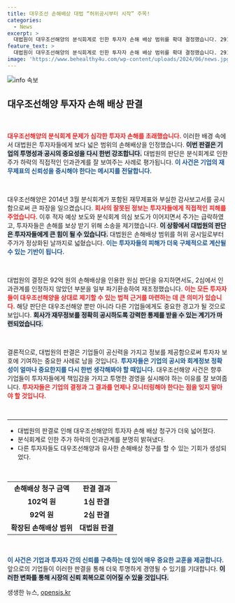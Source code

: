 ```yaml
---
title: 대우조선 손해배상 대법 “허위공시부터 시작” 주목!
categories:
  - News
excerpt: >
  대법원이 대우조선해양의 분식회계로 인한 투자자 손해 배상 범위를 확대 결정했습니다. 291명의 투자자들이 청구한 92억 원이 그대로 인정되며, 허위공시 이후 주가 하락의 인과관계를 넓게 판단한 이번 판결은 향후 추가 소송에서도 동일하게 적용될 전망입니다.
feature_text: >
  대법원이 대우조선해양의 분식회계로 인한 투자자 손해 배상 범위를 확대 결정했습니다. 291명의 투자자들이 청구한 92억 원이 그대로 인정되며, 허위공시 이후 주가 하락의 인과관계를 넓게 판단한 이번 판결은 향후 추가 소송에서도 동일하게 적용될 전망입니다.
image: 'https://www.behealthy4u.com/wp-content/uploads/2024/06/news.jpg'
---
```


<p><img src="https://www.behealthy4u.com/wp-content/uploads/2024/06/news.jpg" alt="info 속보" /></p>

<h2 data-ke-size="size26">대우조선해양 투자자 손해 배상 판결</h2>

<p data-ke-size="size16">&nbsp;</p>

<p><b><span style="color: #ee2323;">대우조선해양의 분식회계 문제가 심각한 투자자 손해를 초래했습니다.</span></b> 이러한 배경 속에서 대법원은 투자자들에게 보다 넓은 범위의 손해배상을 인정했습니다. <b><span style="background-color: #21538527;">이번 판결은 기업의 투명성과 공시의 중요성을 다시 한번 강조합니다.</span></b> 대법원의 판단은 분식회계로 인한 주가 하락의 직접적인 인과관계를 잘 보여주는 사례로 평가됩니다. <b><span style="color: #1a5490;">이 사건은 기업의 재무제표의 신뢰성을 중시해야 한다는 메시지를 전달합니다.</span></b></p>

<p data-ke-size="size16">&nbsp;</p>

<p>대우조선해양은 2014년 3월 분식회계가 포함된 재무제표와 부실한 감사보고서를 공시함으로써 큰 파장을 일으켰습니다. <b><span style="color: #ee2323;">회사의 잘못된 정보는 투자자들에게 직접적인 피해를 주었습니다.</span></b> 이후 적자 예상 보도와 분식회계 의심 보도가 이어지면서 주가는 급락하였고, 투자자들은 손해를 보상 받기 위해 소송을 제기했습니다. <b><span style="background-color: #21538527;">이 상황에서 대법원의 판단은 투자자들에게 큰 힘이 될 수 있습니다.</span></b> 대법원은 손해배상 범위를 허위 공시일로부터 주가가 정상화된 날까지로 넓혔습니다. <b><span style="color: #1a5490;">이는 투자자들의 피해가 더욱 구체적으로 계산될 수 있는 기반이 됩니다.</span></b></p>

<p data-ke-size="size16">&nbsp;</p>

<p>대법원의 결정은 92억 원의 손해배상을 인용한 원심 판단을 유지하면서도, 2심에서 인과관계를 인정하지 않았던 부분을 일부 파기환송하여 재조정했습니다. <b><span style="color: #ee2323;">이는 모든 투자자들이 대우조선해양을 상대로 제기할 수 있는 법적 근거를 마련하는 데 큰 의미가 있습니다.</span></b> 해당 판단은 대우조선해양 뿐만 아니라 다른 기업들에게도 중요한 경고가 될 것으로 보입니다. <b><span style="background-color: #21538527;">회사가 재무정보를 정확히 공시하도록 강력한 통제를 받을 수 있는 계기가 마련되었습니다.</span></b> </p>

<p data-ke-size="size16">&nbsp;</p>

<p>결론적으로, 대법원의 판결은 기업들이 공신력을 가지고 정보를 제공함으로써 투자자 보호에 기여하는 중요한 사례로 남을 것입니다. <b><span style="color: #1a5490;">투자자들은 기업의 공시와 회계정보 정확성이 얼마나 중요한지를 다시 한번 생각해봐야 할 때입니다.</span></b> 대우조선해양 사건은 향후 기업들이 투자자들에게 책임감을 가지고 투명한 경영을 실시해야 하는 이유를 잘 보여줍니다. <b><span style="color: #ee2323;">투자자들은 기업의 결정과 그 결과를 언제나 모니터링해야 한다는 점을 잊지 말아야 할 것입니다.</span></b> </p>

<p data-ke-size="size16">&nbsp;</p>

<hr>

<ul>
    <li>대법원의 판결로 인해 대우조선해양의 투자자 손해 배상 청구가 더욱 넓어졌다.</li>
    <li>분식회계로 인한 주가 하락의 인과관계를 분명히 밝혀냈다.</li>
    <li>다른 투자자들도 대우조선해양과 유사한 손해배상 청구를 할 수 있는 기회가 생성되었다.</li>
</ul>

<p data-ke-size="size16">&nbsp;</p>

<table style="width: 100%;">
    <tr>
        <td style="text-align: center; height: 17px;"><b>손해배상 청구 금액</b></td>
        <td style="text-align: center; height: 17px;"><b>판결 결과</b></td>
    </tr>
    <tr>
        <td style="text-align: center; height: 17px;"><b>102억 원</b></td>
        <td style="text-align: center; height: 17px;"><b>1심 판결</b></td>
    </tr>
    <tr>
        <td style="text-align: center; height: 17px;"><b>92억 원</b></td>
        <td style="text-align: center; height: 17px;"><b>2심 판결</b></td>
    </tr>
    <tr>
        <td style="text-align: center; height: 17px;"><b>확장된 손해배상 범위</b></td>
        <td style="text-align: center; height: 17px;"><b>대법원 판결</b></td>
    </tr>
</table>

<p data-ke-size="size16">&nbsp;</p>

<p><b><span style="color: #1a5490;">이 사건은 기업과 투자자 간의 신뢰를 구축하는 데 있어 매우 중요한 교훈을 제공합니다.</span></b> 앞으로의 기업들이 이러한 판결을 통해 더욱 투명하게 경영될 수 있기를 기대합니다. <b><span style="background-color: #21538527;">이러한 변화를 통해 시장의 신뢰 회복으로 이어질 수 있을 것입니다.</span></b></p>
생생한 뉴스, <a href="https://opensis.kr" rel="dofollow">opensis.kr</a>


